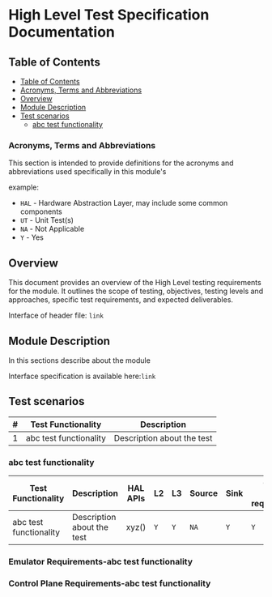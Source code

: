 # High Level Test Specification Documentation

## Table of Contents

- [Table of Contents](#table-of-contents)
- [Acronyms, Terms and Abbreviations](#acronyms-terms-and-abbreviations)
- [Overview](#overview)
- [Module Description](#module-description)
- [Test scenarios](#test-scenarios)
  - [abc test functionality](#abc-test-functionality)

### Acronyms, Terms and Abbreviations

This section is intended to provide definitions for the acronyms and abbreviations used specifically in this module's

example:

- `HAL` \- Hardware Abstraction Layer, may include some common components
- `UT`  \- Unit Test(s)
- `NA`   - Not Applicable
- `Y`    - Yes

## Overview

This document provides an overview of the High Level testing requirements for the <component> module. It outlines the scope of testing, objectives, testing levels and approaches, specific test requirements, and expected deliverables.

Interface of header file: `link`

## Module Description

In this sections describe about the <component> module

Interface specification is available here:`link`

## Test scenarios

|#|Test Functionality|Description|
|-|------------------|-----------|
|1|abc test functionality|Description about the test |

### abc test functionality

|Test Functionality|Description|HAL APIs|L2|L3|Source|Sink|Control plane requirements|
|------------------|-----------|--------|--|--|------|----|--------------------------|
|abc test functionality|Description about the test| xyz()|`Y`|`Y`|`NA`|`Y`|`Y`|

### Emulator Requirements-abc test functionality

### Control Plane Requirements-abc test functionality
